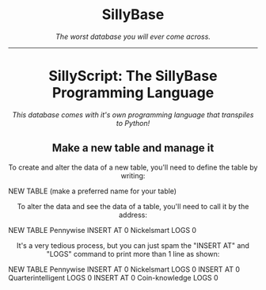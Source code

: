 <h1 align="center">SillyBase</h1>
<p align="center"><i>The worst database you will ever come across.</i></p>
<hr>
<h1 align="center">SillyScript: The SillyBase Programming Language</h1>
<p align="center"><i>This database comes with it's own programming language that transpiles to Python!</i></p>
<h2 align="center">Make a new table and manage it</h2>
<p align="center">To create and alter the data of a new table, you'll need to define the table by writing:  </p>
    NEW TABLE (make a preferred name for your table)
<p align="center">To alter the data and see the data of a table, you'll need to call it by the address:</p>
    NEW TABLE Pennywise
    INSERT AT 0 Nickelsmart
    LOGS 0
<p align="center">It's a very tedious process, but you can just spam the "INSERT AT" and "LOGS" command to print more than 1 line as shown:</p>
    NEW TABLE Pennywise
    INSERT AT 0 Nickelsmart
    LOGS 0
    INSERT AT 0 Quarterintelligent
    LOGS 0
    INSERT AT 0 Coin-knowledge
    LOGS 0

